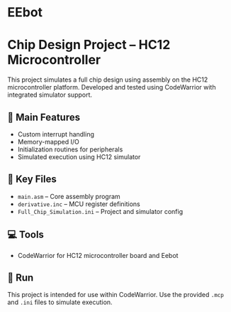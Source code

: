# EEbot
# Chip Design Project – HC12 Microcontroller

This project simulates a full chip design using assembly on the HC12 microcontroller platform. Developed and tested using CodeWarrior with integrated simulator support.

## 🔧 Main Features

- Custom interrupt handling
- Memory-mapped I/O
- Initialization routines for peripherals
- Simulated execution using HC12 simulator

## 📁 Key Files

- `main.asm` – Core assembly program
- `derivative.inc` – MCU register definitions
- `Full_Chip_Simulation.ini` – Project and simulator config 

## 💻 Tools

- CodeWarrior for HC12 microcontroller board and Eebot

## 🚀 Run

This project is intended for use within CodeWarrior. Use the provided `.mcp` and `.ini` files to simulate execution.


